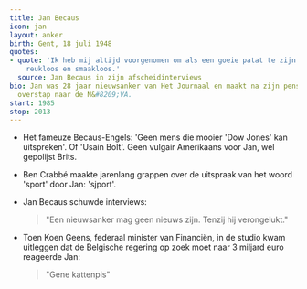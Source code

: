 ```yaml
---
title: Jan Becaus
icon: jan
layout: anker
birth: Gent, 18 juli 1948
quotes:
- quote: 'Ik heb mij altijd voorgenomen om als een goeie patat te zijn: geurloos,
    reukloos en smaakloos.'
  source: Jan Becaus in zijn afscheidinterviews
bio: Jan was 28 jaar nieuwsanker van Het Journaal en maakt na zijn pensioen de verrassende
  overstap naar de N&#8209;VA.
start: 1985
stop: 2013
---
```


* Het fameuze Becaus-Engels: 'Geen mens die mooier 'Dow Jones' kan uitspreken'. Of 'Usain Bolt'. Geen vulgair Amerikaans voor Jan, wel gepolijst Brits.

* Ben Crabbé maakte jarenlang grappen over de uitspraak van het woord 'sport' door Jan: 'sjport'.

* Jan Becaus schuwde interviews:
  > "Een nieuwsanker mag geen nieuws zijn. Tenzij hij verongelukt."

* Toen Koen Geens, federaal minister van Financiën, in de studio kwam uitleggen dat de Belgische regering op zoek moet naar 3 miljard euro reageerde Jan:
  > "Gene kattenpis"
